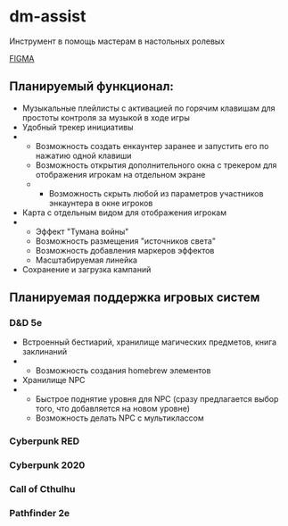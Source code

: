 # dm-assist
Инструмент в помощь мастерам в настольных ролевых

[FIGMA](https://www.figma.com/design/t0Yu2NfIGyCkbjQyvye6Bt/DM-assist?node-id=0-1&t=Qwt6n8pLhrwMxyTf-1)

## Планируемый функционал:
- Музыкальные плейлисты с активацией по горячим клавишам для простоты контроля за музыкой в ходе игры
- Удобный трекер инициативы
- - Возможность создать енкаунтер заранее и запустить его по нажатию одной клавиши
  - Возможность открытия дополнительного окна с трекером для отображения игрокам на отдельном экране
  - - Возможность скрыть любой из параметров участников энкаунтера в окне игроков
- Карта с отдельным видом для отображения игрокам
- - Эффект "Тумана войны"
  - Возможность размещения "источников света"
  - Возможность добавления маркеров эффектов
  - Масштабируемая линейка
- Сохранение и загрузка кампаний

## Планируемая поддержка игровых систем
### D&D 5e
- Встроенный бестиарий, хранилище магических предметов, книга заклинаний
- - Возможность создания homebrew элементов
- Хранилище NPC
- - Быстрое поднятие уровня для NPC (сразу предлагается выбор того, что добавляется на новом уровне)
  - Возможность делать NPC с мультиклассом
 
### Cyberpunk RED
### Cyberpunk 2020
### Call of Cthulhu
### Pathfinder 2e
